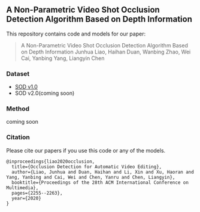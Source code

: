 ## A Non-Parametric Video Shot Occlusion Detection Algorithm Based on Depth Information

This repository contains code and models for our paper:

> A Non-Parametric Video Shot Occlusion Detection Algorithm Based on Depth Information
> Junhua Liao, Haihan Duan, Wanbing Zhao, Wei Cai, Yanbing Yang, Liangyin Chen


### Dataset 

- [SOD v1.0](https://junhua-liao.github.io/Occlusion-Detection/)
- SOD v2.0(coming soon)


### Method

coming soon


### Citation

Please cite our papers if you use this code or any of the models. 
```
@inproceedings{liao2020occlusion,
  title={Occlusion Detection for Automatic Video Editing},
  author={Liao, Junhua and Duan, Haihan and Li, Xin and Xu, Haoran and Yang, Yanbing and Cai, Wei and Chen, Yanru and Chen, Liangyin},
  booktitle={Proceedings of the 28th ACM International Conference on Multimedia},
  pages={2255--2263},
  year={2020}
}
```

